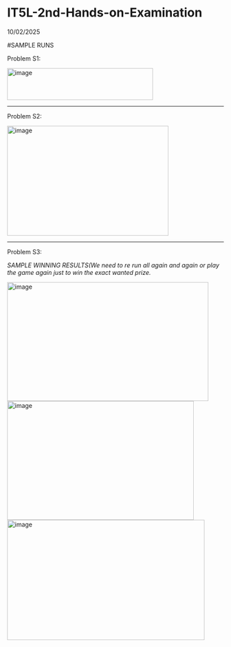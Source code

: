 # IT5L-2nd-Hands-on-Examination
10/02/2025

#SAMPLE RUNS


Problem S1:

<img width="339" height="74" alt="image" src="https://github.com/user-attachments/assets/d4f07c12-e97d-423a-a0e9-ed47dfefa707" />

---

Problem S2:

<img width="375" height="255" alt="image" src="https://github.com/user-attachments/assets/80b6973f-b52d-4427-984e-f8251a6f5069" />

---

Problem S3:

*SAMPLE WINNING RESULTS(We need to re run all again and again or play the game again just to win the exact wanted prize.*


<img width="468" height="276" alt="image" src="https://github.com/user-attachments/assets/1c935dee-2896-42dd-b3bc-c04730f9ce1a" />



<img width="434" height="276" alt="image" src="https://github.com/user-attachments/assets/bee1af0b-2809-4df7-909a-e03715d7c0bd" />



<img width="459" height="279" alt="image" src="https://github.com/user-attachments/assets/f0cf76f7-0b1d-4c9b-aeeb-cf25956bfaf2" />


